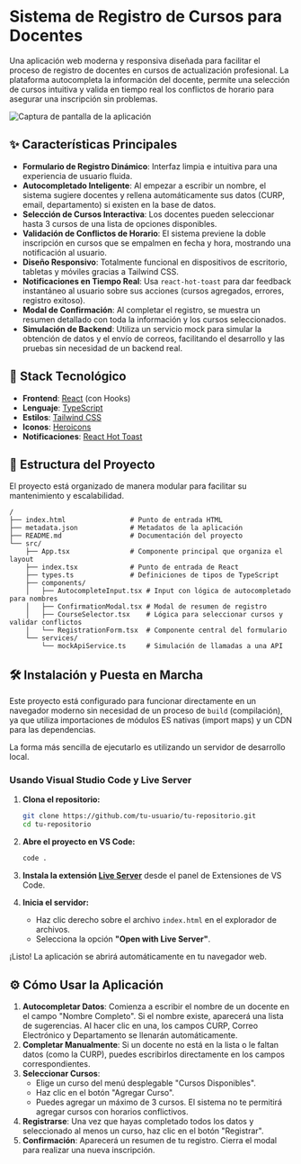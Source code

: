 # Sistema de Registro de Cursos para Docentes

Una aplicación web moderna y responsiva diseñada para facilitar el proceso de registro de docentes en cursos de actualización profesional. La plataforma autocompleta la información del docente, permite una selección de cursos intuitiva y valida en tiempo real los conflictos de horario para asegurar una inscripción sin problemas.

![Captura de pantalla de la aplicación](https://i.imgur.com/uG9Xg7c.png)

## ✨ Características Principales

- **Formulario de Registro Dinámico**: Interfaz limpia e intuitiva para una experiencia de usuario fluida.
- **Autocompletado Inteligente**: Al empezar a escribir un nombre, el sistema sugiere docentes y rellena automáticamente sus datos (CURP, email, departamento) si existen en la base de datos.
- **Selección de Cursos Interactiva**: Los docentes pueden seleccionar hasta 3 cursos de una lista de opciones disponibles.
- **Validación de Conflictos de Horario**: El sistema previene la doble inscripción en cursos que se empalmen en fecha y hora, mostrando una notificación al usuario.
- **Diseño Responsivo**: Totalmente funcional en dispositivos de escritorio, tabletas y móviles gracias a Tailwind CSS.
- **Notificaciones en Tiempo Real**: Usa `react-hot-toast` para dar feedback instantáneo al usuario sobre sus acciones (cursos agregados, errores, registro exitoso).
- **Modal de Confirmación**: Al completar el registro, se muestra un resumen detallado con toda la información y los cursos seleccionados.
- **Simulación de Backend**: Utiliza un servicio mock para simular la obtención de datos y el envío de correos, facilitando el desarrollo y las pruebas sin necesidad de un backend real.

## 🚀 Stack Tecnológico

- **Frontend**: [React](https://react.dev/) (con Hooks)
- **Lenguaje**: [TypeScript](https://www.typescriptlang.org/)
- **Estilos**: [Tailwind CSS](https://tailwindcss.com/)
- **Iconos**: [Heroicons](https://heroicons.com/)
- **Notificaciones**: [React Hot Toast](https://react-hot-toast.com/)

## 📂 Estructura del Proyecto

El proyecto está organizado de manera modular para facilitar su mantenimiento y escalabilidad.

```
/
├── index.html                # Punto de entrada HTML
├── metadata.json             # Metadatos de la aplicación
├── README.md                 # Documentación del proyecto
└── src/
    ├── App.tsx               # Componente principal que organiza el layout
    ├── index.tsx             # Punto de entrada de React
    ├── types.ts              # Definiciones de tipos de TypeScript
    ├── components/
    │   ├── AutocompleteInput.tsx # Input con lógica de autocompletado para nombres
    │   ├── ConfirmationModal.tsx # Modal de resumen de registro
    │   ├── CourseSelector.tsx    # Lógica para seleccionar cursos y validar conflictos
    │   └── RegistrationForm.tsx  # Componente central del formulario
    └── services/
        └── mockApiService.ts     # Simulación de llamadas a una API
```

## 🛠️ Instalación y Puesta en Marcha

Este proyecto está configurado para funcionar directamente en un navegador moderno sin necesidad de un proceso de `build` (compilación), ya que utiliza importaciones de módulos ES nativas (import maps) y un CDN para las dependencias.

La forma más sencilla de ejecutarlo es utilizando un servidor de desarrollo local.

### Usando Visual Studio Code y Live Server

1.  **Clona el repositorio:**
    ```bash
    git clone https://github.com/tu-usuario/tu-repositorio.git
    cd tu-repositorio
    ```

2.  **Abre el proyecto en VS Code:**
    ```bash
    code .
    ```

3.  **Instala la extensión [Live Server](https://marketplace.visualstudio.com/items?itemName=ritwickdey.LiveServer)** desde el panel de Extensiones de VS Code.

4.  **Inicia el servidor:**
    - Haz clic derecho sobre el archivo `index.html` en el explorador de archivos.
    - Selecciona la opción **"Open with Live Server"**.

¡Listo! La aplicación se abrirá automáticamente en tu navegador web.

## ⚙️ Cómo Usar la Aplicación

1.  **Autocompletar Datos**: Comienza a escribir el nombre de un docente en el campo "Nombre Completo". Si el nombre existe, aparecerá una lista de sugerencias. Al hacer clic en una, los campos CURP, Correo Electrónico y Departamento se llenarán automáticamente.
2.  **Completar Manualmente**: Si un docente no está en la lista o le faltan datos (como la CURP), puedes escribirlos directamente en los campos correspondientes.
3.  **Seleccionar Cursos**:
    - Elige un curso del menú desplegable "Cursos Disponibles".
    - Haz clic en el botón "Agregar Curso".
    - Puedes agregar un máximo de 3 cursos. El sistema no te permitirá agregar cursos con horarios conflictivos.
4.  **Registrarse**: Una vez que hayas completado todos los datos y seleccionado al menos un curso, haz clic en el botón "Registrar".
5.  **Confirmación**: Aparecerá un resumen de tu registro. Cierra el modal para realizar una nueva inscripción.
